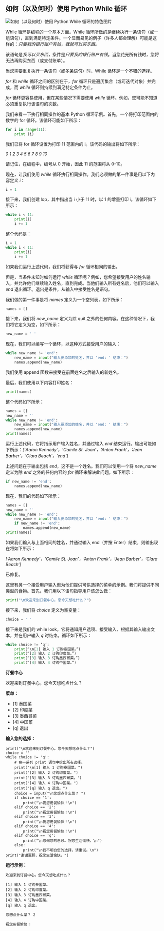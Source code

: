 ## 如何（以及何时）使用 Python While 循环

![如何（以及何时）使用 Python While 循环的特色图片](https://cdn.thenewstack.io/media/2024/04/32cec1d4-etienne-girardet-chp1itgplka-unsplash-1-1024x768.jpg)

While 循环是编程的一个基本方面。While 循环所做的是继续执行一条语句（或一组语句），直到满足特定条件。一个显而易见的例子（许多人都会理解）可能是这样的：*只要我的银行账户有钱，我就可以买东西。*

该语句是*我可以买东西*，条件是*只要我的银行账户有钱*。当您花光所有钱时，您将无法再购买东西（或支付账单）。

当您需要重复执行一条语句（或多条语句）时，While 循环是一个不错的选择。

*for* 和 *while* 循环之间的区别在于，*for* 循环只是遍历集合（或可迭代对象）并完成，而 *while* 循环则持续到满足特定条件为止。

*for* 循环更容易使用，但在某些情况下需要使用 *while* 循环。例如，您可能不知道必须重复执行该语句的次数。

我们来看一下执行相同操作的基本 Python 循环示例。首先，一个将打印范围内的数字的 for 循环。该循环可能如下所示：

```python
for i in range(11):
    print (i)
```

我们已将 for 循环设置为打印 11 范围内的 i。该代码的输出将如下所示：

*0*
*1*
*2*
*3*
*4*
*5*
*6*
*7*
*8*
*9*
*10*

请记住，在编程中，编号从 0 开始，因此 11 的范围将从 0-10。

现在，让我们使用 *while* 循环执行相同操作。我们必须做的第一件事是用以下内容定义 *i*：

```python
i = 1
```

接下来，我们创建 lop，其中指出当 i 小于 11 时，以 1 的增量打印 i。该循环如下所示：

```python
while i < 11:
    print(i)
    i += 1
```

整个代码是：

```python
i = 1
while i < 11:
    print(i)
    i += 1
```

如果我们运行上述代码，我们将获得与 *for* 循环相同的输出。

但是，当条件未知时如何运行 *while* 循环呢？例如，您希望接受用户的姓名输入，并允许他们继续输入姓名，直到完成。当他们输入所有姓名后，他们可以输入 *end* 退出循环。退出是条件，从输入中接受姓名是语句。

我们做的第一件事是将 *names* 定义为一个空列表，如下所示：

```python
names = []
```

接下来，我们将 *new_name* 定义为除 quit 之外的任何内容。在这种情况下，我们将它定义为空，如下所示：

```python
new_name = ' '
```

现在，我们可以编写一个循环，以这种方式接受用户的输入：

```python
while new_name != 'end':
    new_name = input("输入要添加的姓名，并以 'end: ' 结束：")
    names.append(new_name)
```

我们使用 append 函数来接受在前面姓名之后输入的新姓名。

最后，我们使用以下内容打印姓名：

```python
print(names)
```

整个代码如下所示：

```python
names = []
new_name = ''
while new_name != 'end':
    new_name = input("输入要添加的姓名，并以 'end: ' 结束：")
    names.append(new_name)
print(names)
```

运行上述代码，它将指示用户输入姓名，并通过输入 *end* 结束运行。输出可能如下所示：*[‘Aaron Kennedy’，‘Camile St. Joan’，‘Anton Frank’，‘Jean Barber’，‘Clara Beach’，‘end’]*

上述问题在于输出包括 *end*，这不是一个姓名。我们可以使用一个将 *new_name* 定义为除 *end* 之外的任何内容的 *for* 循环来解决此问题，如下所示：

```python
if new_name != 'end':
    names.append(new_name)
```

现在，我们的代码如下所示：

```python
names = []
new_name = ''
while new_name != 'end':
    new_name = input("输入要添加的姓名，并以 'end: ' 结束：")
    if new_name != 'end':
        names.append(new_name)
print(names)
```

如果我们输入与上面相同的姓名，并通过输入 end（并按 Enter）结束，则输出现在将如下所示：

*[‘Aaron Kennedy’，‘Camile St. Joan’，‘Anton Frank’，‘Jean Barber’，‘Clara Beach’]*

已修复。

这里有另一个接受用户输入但为他们提供可供选择的菜单的示例。我们将提供不同类型的食物。首先，我们用以下语句指导用户该怎么做：

```python
print("\n欢迎来到订餐中心。您今天想吃什么？")
```

接下来，我们将 *choice* 定义为空变量：

```python
choice = ' '
```

接下来是我们的 while look，它将通知用户选项、接受输入、根据其输入输出文本，并在用户输入 *q* 时结束。循环如下所示：

```python
while choice != ‘q’:
    print(“\n[1] 输入 1 订购泰国菜。”)
    print(“[2] 输入 2 订购印度菜。”)
    print(“[3] 输入 3 订购墨西哥菜。”)
    print(“[4] 输入 4 订购中国菜。”)
```
**订餐中心**

欢迎来到订餐中心。您今天想吃点什么？

**菜单：**

* [1] 泰国菜
* [2] 印度菜
* [3] 墨西哥菜
* [4] 中国菜
* [q] 退出

**输入您的选择：**

```
print("\n欢迎来到订餐中心。您今天想吃点什么？")
choice = ''
while choice != 'q':
    # 在一系列 print 语句中给出所有选择。
    print("\n[1] 输入 1 订购泰国菜。")
    print("[2] 输入 2 订购印度菜。")
    print("[3] 输入 3 订购墨西哥菜。")
    print("[4] 输入 4 订购中国菜。")
    print("[q] 输入 q 退出。")
    choice = input("\n您想点什么菜？ ")
    if choice == '1':
        print("\n祝您用餐愉快！\n")
    elif choice == '2':
        print("\n祝您用餐愉快！\n")
    elif choice == '3':
        print("\n祝您用餐愉快！\n")
    elif choice == '4':
        print("\n祝您用餐愉快！\n")
    elif choice == 'q':
        print("\n感谢您的惠顾。祝您生活愉快。\n")
    else:
        print("\n我不明白您的选择，请重试。\n")
print("谢谢惠顾，祝您生活愉快。")
```

**运行示例：**

```
欢迎来到订餐中心。您今天想吃点什么？

[1] 输入 1 订购泰国菜。
[2] 输入 2 订购印度菜。
[3] 输入 3 订购墨西哥菜。
[4] 输入 4 订购中国菜。
[q] 输入 q 退出。

您想点什么菜？ 2

祝您用餐愉快！
```